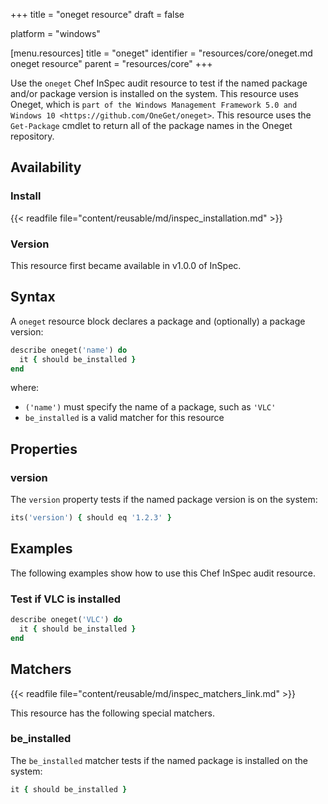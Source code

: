 +++
title = "oneget resource"
draft = false

platform = "windows"

[menu.resources]
    title = "oneget"
    identifier = "resources/core/oneget.md oneget resource"
    parent = "resources/core"
+++

Use the `oneget` Chef InSpec audit resource to test if the named package and/or package version is installed on the system. This resource uses Oneget, which is `part of the Windows Management Framework 5.0 and Windows 10 <https://github.com/OneGet/oneget>`. This resource uses the `Get-Package` cmdlet to return all of the package names in the Oneget repository.

## Availability

### Install

{{< readfile file="content/reusable/md/inspec_installation.md" >}}

### Version

This resource first became available in v1.0.0 of InSpec.

## Syntax

A `oneget` resource block declares a package and (optionally) a package version:

```ruby
describe oneget('name') do
  it { should be_installed }
end
```

where:

- `('name')` must specify the name of a package, such as `'VLC'`
- `be_installed` is a valid matcher for this resource

## Properties

### version

The `version` property tests if the named package version is on the system:

```ruby
its('version') { should eq '1.2.3' }
```

## Examples

The following examples show how to use this Chef InSpec audit resource.

### Test if VLC is installed

```ruby
describe oneget('VLC') do
  it { should be_installed }
end
```

## Matchers

{{< readfile file="content/reusable/md/inspec_matchers_link.md" >}}

This resource has the following special matchers.

### be_installed

The `be_installed` matcher tests if the named package is installed on the system:

```ruby
it { should be_installed }
```
